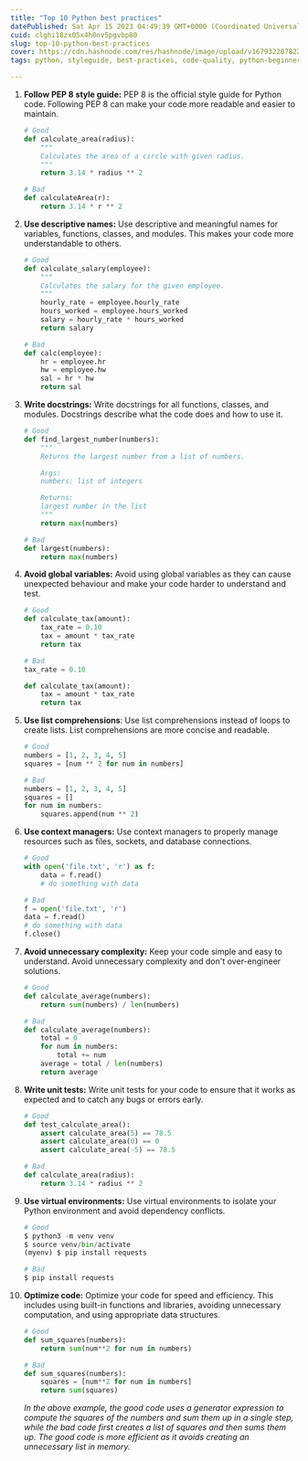 ```yaml
---
title: "Top 10 Python best practices"
datePublished: Sat Apr 15 2023 04:49:39 GMT+0000 (Coordinated Universal Time)
cuid: clghi18zx05x4h0nv5pgvbp80
slug: top-10-python-best-practices
cover: https://cdn.hashnode.com/res/hashnode/image/upload/v1679322078221/7871fa6c-2202-433f-9e58-4f885ca9d006.png
tags: python, styleguide, best-practices, code-quality, python-beginner

---
```


1. **Follow PEP 8 style guide:** PEP 8 is the official style guide for Python code. Following PEP 8 can make your code more readable and easier to maintain.
    
    ```python
    # Good
    def calculate_area(radius):
        """
        Calculates the area of a circle with given radius.
        """
        return 3.14 * radius ** 2
    
    # Bad
    def calculateArea(r):
        return 3.14 * r ** 2
    ```
    
2. **Use descriptive names:** Use descriptive and meaningful names for variables, functions, classes, and modules. This makes your code more understandable to others.
    
    ```python
    # Good
    def calculate_salary(employee):
        """
        Calculates the salary for the given employee.
        """
        hourly_rate = employee.hourly_rate
        hours_worked = employee.hours_worked
        salary = hourly_rate * hours_worked
        return salary
    
    # Bad
    def calc(employee):
        hr = employee.hr
        hw = employee.hw
        sal = hr * hw
        return sal
    ```
    
3. **Write docstrings:** Write docstrings for all functions, classes, and modules. Docstrings describe what the code does and how to use it.
    
    ```python
    # Good
    def find_largest_number(numbers):
        """
        Returns the largest number from a list of numbers.
    
        Args:
        numbers: list of integers
    
        Returns:
        largest number in the list
        """
        return max(numbers)
    
    # Bad
    def largest(numbers):
        return max(numbers)
    ```
    
4. **Avoid global variables:** Avoid using global variables as they can cause unexpected behaviour and make your code harder to understand and test.
    
    ```python
    # Good
    def calculate_tax(amount):
        tax_rate = 0.10
        tax = amount * tax_rate
        return tax
    
    # Bad
    tax_rate = 0.10
    
    def calculate_tax(amount):
        tax = amount * tax_rate
        return tax
    ```
    
5. **Use list comprehensions**: Use list comprehensions instead of loops to create lists. List comprehensions are more concise and readable.
    
    ```python
    # Good
    numbers = [1, 2, 3, 4, 5]
    squares = [num ** 2 for num in numbers]
    
    # Bad
    numbers = [1, 2, 3, 4, 5]
    squares = []
    for num in numbers:
        squares.append(num ** 2)
    ```
    
6. **Use context managers:** Use context managers to properly manage resources such as files, sockets, and database connections.
    
    ```python
    # Good
    with open('file.txt', 'r') as f:
        data = f.read()
        # do something with data
    
    # Bad
    f = open('file.txt', 'r')
    data = f.read()
    # do something with data
    f.close()
    ```
    
7. **Avoid unnecessary complexity:** Keep your code simple and easy to understand. Avoid unnecessary complexity and don't over-engineer solutions.
    
    ```python
    # Good
    def calculate_average(numbers):
        return sum(numbers) / len(numbers)
    
    # Bad
    def calculate_average(numbers):
        total = 0
        for num in numbers:
            total += num
        average = total / len(numbers)
        return average
    ```
    
8. **Write unit tests:** Write unit tests for your code to ensure that it works as expected and to catch any bugs or errors early.
    
    ```python
    # Good
    def test_calculate_area():
        assert calculate_area(5) == 78.5
        assert calculate_area(0) == 0
        assert calculate_area(-5) == 78.5
    
    # Bad
    def calculate_area(radius):
        return 3.14 * radius ** 2
    ```
    
9. **Use virtual environments:** Use virtual environments to isolate your Python environment and avoid dependency conflicts.
    
    ```python
    # Good
    $ python3 -m venv venv
    $ source venv/bin/activate
    (myenv) $ pip install requests
    
    # Bad
    $ pip install requests
    ```
    
10. **Optimize code:** Optimize your code for speed and efficiency. This includes using built-in functions and libraries, avoiding unnecessary computation, and using appropriate data structures.
    
    ```python
    # Good
    def sum_squares(numbers):
        return sum(num**2 for num in numbers)
    
    # Bad
    def sum_squares(numbers):
        squares = [num**2 for num in numbers]
        return sum(squares)
    ```
    
    *In the above example, the good code uses a generator expression to compute the squares of the numbers and sum them up in a single step, while the bad code first creates a list of squares and then sums them up. The good code is more efficient as it avoids creating an unnecessary list in memory.*